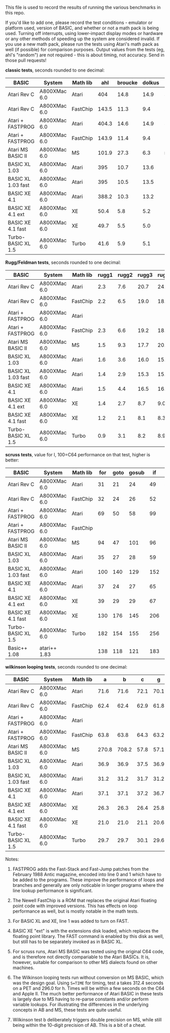 This file is used to record the results of running the various benchmarks in this repo.

If you'd like to add one, please record the test conditions - emulator or platform used, version of BASIC, and whether or not a math pack is being used. Turning off interrupts, using lower-impact display modes or hardware or any other methods of speeding up the system are considered invalid. If you use a new math pack, please run the tests using Atari's math pack as well (if possible) for comparison purposes. Output values from the tests (eg, ahl's "random") are not required - this is about timing, not accuracy. Send in those pull requests!

**classic tests**, seconds rounded to one decimal:

| BASIC              | System           | Math lib | ahl   | broucke | dolkus | sieve |
|--------------------|------------------|----------|-------|---------|--------|-------|
| Atari Rev C        | A800XMac 6.0     | Atari    | 404   | 14.8    | 14.9   | 314.6 |
| Atari Rev C        | A800XMac 6.0     | FastChip | 143.5 | 11.3    |  9.4   | 257.9 |
| Atari + FASTPROG   | A800XMac 6.0     | Atari    | 404.3 | 14.6    | 14.9   | 306.8 |
| Atari + FASTPROG   | A800XMac 6.0     | FastChip | 143.9 | 11.4    |  9.4   | 262.2 |
| Atari MS BASIC II  | A800XMac 6.0     | MS       | 101.9 | 27.3    |  6.3   | n.a   |
| BASIC XL 1.03      | A800XMac 6.0     | Atari    | 395   | 10.7    | 13.6   | 167.6 |
| BASIC XL 1.03 fast | A800XMac 6.0     | Atari    | 395   | 10.5    | 13.5   | 148.1 |
| BASIC XE 4.1       | A800XMac 6.0     | Atari    | 388.2 | 10.3    | 13.2   | 227.8 |
| BASIC XE 4.1 ext   | A800XMac 6.0     | XE       |  50.4 |  5.8    |  5.2   | 138.9 |
| BASIC XE 4.1 fast  | A800XMac 6.0     | XE       |  49.7 |  5.5    |  5.0   | 120.3 |
| Turbo-BASIC XL 1.5 | A800XMac 6.0     | Turbo    |  41.6 |  5.9    |  5.1   | 129.8 |

**Rugg/Feldman tests**, seconds rounded to one decimal:

| BASIC              | System           | Math lib | rugg1 | rugg2 | rugg3 | rugg4 | rugg5 | rugg6 | rugg7 | rugg8 |
|--------------------|------------------|----------|-------|-------|-------|-------|-------|-------|-------|-------|
| Atari Rev C        | A800XMac 6.0     | Atari    | 2.3   | 7.6   | 20.7  | 24.2  | 28.3  | 43.3  | 65.3  | 45.5  |
| Atari Rev C        | A800XMac 6.0     | FastChip | 2.2   | 6.5   | 19.0  | 18.3  | 21.3  | 36.3  | 55.5  | 14.5  |
| Atari + FASTPROG   | A800XMac 6.0     | Atari    |       |       |       |       |       |       |       |       |
| Atari + FASTPROG   | A800XMac 6.0     | FastChip | 2.3   | 6.6   | 19.2  | 18.4  | 21.7  | 37.1  | 56.3  | 14.5  |
| Atari MS BASIC II  | A800XMac 6.0     | MS       | 1.5   | 9.3   | 17.7  | 20.6  | 21.1  | 35.1  | 55.1  |  8.4  |
| BASIC XL 1.03      | A800XMac 6.0     | Atari    | 1.6   | 3.6   | 16.0  | 15.9  | 18.1  | 28.4  | 39.1  | 44.5  |
| BASIC XL 1.03 fast | A800XMac 6.0     | Atari    | 1.4   | 2.9   | 15.3  | 15.2  | 15.9  | 23.9  | 34.6  | 44.5  |
| BASIC XE 4.1       | A800XMac 6.0     | Atari    | 1.5   | 4.4   | 16.5  | 16.5  | 20.2  | 30.0  | 43.3  | 44.5  |
| BASIC XE 4.1 ext   | A800XMac 6.0     | XE       | 1.4   | 2.7   |  8.7  |  9.0  | 11.3  | 21.1  | 30.1  |  6.1  |
| BASIC XE 4.1 fast  | A800XMac 6.0     | XE       | 1.2   | 2.1   |  8.1  |  8.3  |  9.2  | 16.7  | 25.6  |  6.1  |
| Turbo-BASIC XL 1.5 | A800XMac 6.0     | Turbo    | 0.9   | 3.1   |  8.2  |  8.9  | 10.0  | 15.6  | 26.2  |  6.1  |

**scruss tests**, value for I, 100=C64 performance on that test, higher is better:

| BASIC              | System           | Math lib | for | goto | gosub | if  | fn  | maths | string | array | overall |
|--------------------|------------------|----------|-----|------|-------|-----|-----|-------|--------|-------|---------|
| Atari Rev C        | A800XMac 6.0     | Atari    | 31  | 21   | 24    | 49  | 46  | 33    | 53     | 56    | 35      |
| Atari Rev C        | A800XMac 6.0     | FastChip | 32  | 24   | 26    | 52  | 54  | 77    | 62     | 62    | 64      |
| Atari + FASTPROG   | A800XMac 6.0     | Atari    | 69  | 50   | 58    | 99  | 60  | 33    | 70     | 68    | 58      |
| Atari + FASTPROG   | A800XMac 6.0     | FastChip |     |      |       |     |     |       |        |       |         |
| Atari MS BASIC II  | A800XMac 6.0     | MS       | 94  | 47   | 101   | 96  | 92  | 142   | 102    | 90    | 88      |
| BASIC XL 1.03      | A800XMac 6.0     | Atari    | 35  | 27   | 28    | 59  | 62  | 33    | 74     | 80    | 42      |
| BASIC XL 1.03 fast | A800XMac 6.0     | Atari    | 100 | 140  | 129   | 152 | 105 | 33    | 113    | 118   | 91      |
| BASIC XE 4.1       | A800XMac 6.0     | Atari    | 37  | 24   | 27    | 65  | 60  | 33    | 60     | 75    | 40      |
| BASIC XE 4.1 ext   | A800XMac 6.0     | XE       | 39  | 29   | 29    | 67  | 80  | 123   | 81     | 105   | 53      |
| BASIC XE 4.1 fast  | A800XMac 6.0     | XE       | 130 | 176  | 145   | 206 | 167 | 128   | 129    | 177   | 153     |
| Turbo-BASIC XL 1.5 | A800XMac 6.0     | Turbo    | 182 | 154  | 155   | 256 | 154 | 137   | 151    | 169   | 164     |
| Basic++ 1.08       | atari++ 1.83     |          | 138 | 118  | 121   | 183 | 106 | 100   | 155    | 131   | 127     |

**wilkinson looping tests**, seconds rounded to one decimal:

| BASIC              | System           | Math lib | a     | b     | c     | g     | h     |
|--------------------|------------------|----------|-------|-------|-------|-------|-------|
| Atari Rev C        | A800XMac 6.0     | Atari    | 71.6  | 71.6  | 72.1  | 70.1  | 55.9  |
| Atari Rev C        | A800XMac 6.0     | FastChip | 62.4  | 62.4  | 62.9  | 61.8  | 50.6  |
| Atari + FASTPROG   | A800XMac 6.0     | Atari    |       |       |       |       |       |
| Atari + FASTPROG   | A800XMac 6.0     | FastChip | 63.8  | 63.8  | 64.3  | 63.2  | 51.9  |
| Atari MS BASIC II  | A800XMac 6.0     | MS       | 270.8 | 708.2 | 57.8  | 57.1  | 258.9 |
| BASIC XL 1.03      | A800XMac 6.0     | Atari    | 36.9  | 36.9  | 37.5  | 36.9  | 33.5  |
| BASIC XL 1.03 fast | A800XMac 6.0     | Atari    | 31.2  | 31.2  | 31.7  | 31.2  | 31.4  |
| BASIC XE 4.1       | A800XMac 6.0     | Atari    | 37.1  | 37.1  | 37.2  | 36.7  | 28.7  |
| BASIC XE 4.1 ext   | A800XMac 6.0     | XE       | 26.3  | 26.3  | 26.4  | 25.8  | 25.2  |
| BASIC XE 4.1 fast  | A800XMac 6.0     | XE       | 21.0  | 21.0  | 21.1  | 20.6  | 22.8  |
| Turbo-BASIC XL 1.5 | A800XMac 6.0     | Turbo    | 29.7  | 29.7  | 30.1  | 29.6  | 23.3  |

Notes:

1) FASTPROG adds the Fast-Stack and Fast-Jump patches from the February 1988 Antic magazine, encoded into line 0 and 1 which have to be added to the programs. These improve the performance of loops and branches and generally are only noticable in longer programs where the line lookup performance is significant.

2) The Newell FastChip is a ROM that replaces the original Atari floating point code with improved versions. This has effects on loop performance as well, but is mostly notable in the math tests.

3) For BASIC XL and XE, line 1 was added to turn on FAST.

4) BASIC XE "ext" is with the extensions disk loaded, which replaces the floating point library. The FAST command is enabled by this disk as well, but still has to be separately invoked as in BASIC XL.

5) For scruss runs, Atari MS BASIC was tested using the original C64 code, and is therefore not directly compariable to the Atari BASICs. It is, however, suitable for comparison to other MS dialects found on other machines.

6) The Wilkinson looping tests run without conversion on MS BASIC, which was the design goal. Using `S=TIME` for timing, test a takes 312.4 seconds on a PET and 296.0 for h. Times will be within a few seconds on the C64 and Apple II. The much better performance of Atari BASIC in these tests is largely due to MS having to re-parse constants and/or perform variable lookups. For illustrating the differences in the underlying concepts in AB and MS, these tests are quite useful.

7) Wilkinson test b deliberately triggers double precision on MS, while still being within the 10-digit precision of AB. This is a bit of a cheat.
